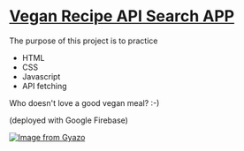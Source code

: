 # [Vegan Recipe API Search APP](https://vegan-recipe-a6306.web.app)

The purpose of this project is to practice 
- HTML
- CSS
- Javascript
- API fetching

Who doesn't love a good vegan meal? :-) 

(deployed with Google Firebase)

[![Image from Gyazo](https://i.gyazo.com/b6d6cf00cc7353e94596380482188e27.gif)](https://gyazo.com/b6d6cf00cc7353e94596380482188e27)
